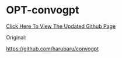 # OPT-convogpt

[Click Here To View The Updated Github Page](https://github.com/Delcos/OPT-Convogt)


Original:

https://github.com/harubaru/convogpt
